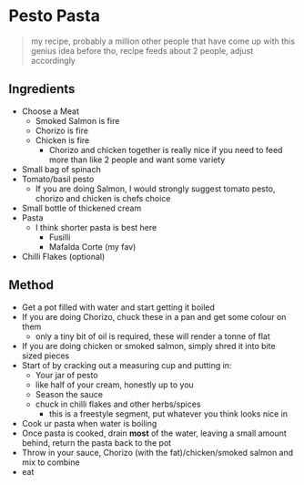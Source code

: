 # Pesto Pasta

> my recipe, probably a million other people that have come up with this genius idea before tho, recipe feeds about 2 people, adjust accordingly

## Ingredients

- Choose a Meat
  - Smoked Salmon is fire
  - Chorizo is fire
  - Chicken is fire
    - Chorizo and chicken together is really nice if you need to feed more than like 2 people and want some variety
- Small bag of spinach
- Tomato/basil pesto
    - If you are doing Salmon, I would strongly suggest tomato pesto, chorizo and chicken is chefs choice
- Small bottle of thickened cream
- Pasta
  - I think shorter pasta is best here
    - Fusilli
    - Mafalda Corte (my fav)
- Chilli Flakes (optional)

## Method

- Get a pot filled with water and start getting it boiled
- If you are doing Chorizo, chuck these in a pan and get some colour on them
    - only a tiny bit of oil is required, these will render a tonne of flat
- If you are doing chicken or smoked salmon, simply shred it into bite sized pieces
- Start of by cracking out a measuring cup and putting in:
  - Your jar of pesto
  - like half of your cream, honestly up to you
  - Season the sauce
  - chuck in chilli flakes and other herbs/spices
    - this is a freestyle segment, put whatever you think looks nice in
- Cook ur pasta when water is boiling
- Once pasta is cooked, drain **most** of the water, leaving a small amount behind, return the pasta back to the pot
- Throw in your sauce, Chorizo (with the fat)/chicken/smoked salmon and mix to combine
- eat